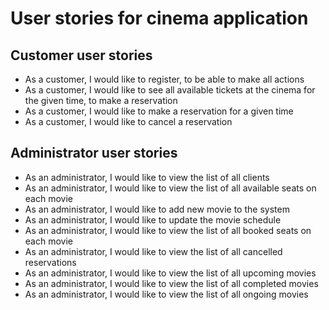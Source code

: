 # User stories for cinema application


## Customer user stories

- As a customer, I would like to register, to be able to make all actions
- As a customer, I would like to see all available tickets at the cinema for the given time, to make a reservation
- As a customer, I would like to make a reservation for a given time
- As a customer, I would like to cancel a reservation


## Administrator user stories

- As an administrator, I would like to view the list of all clients
- As an administrator, I would like to view the list of all available seats on each movie
- As an administrator, I would like to add new movie to the system
- As an administrator, I would like to update the movie schedule
- As an administrator, I would like to view the list of all booked seats on each movie
- As an administrator, I would like to view the list of all cancelled reservations
- As an administrator, I would like to view the list of all upcoming movies
- As an administrator, I would like to view the list of all completed movies
- As an administrator, I would like to view the list of all ongoing movies